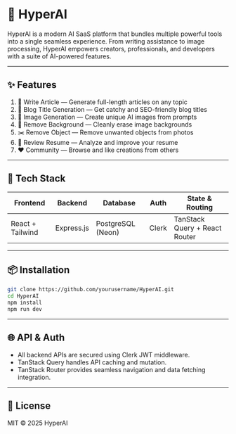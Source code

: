 # 🚀 HyperAI

HyperAI is a modern AI SaaS platform that bundles multiple powerful tools into a single seamless experience. From writing assistance to image processing, HyperAI empowers creators, professionals, and developers with a suite of AI-powered features.

---

## ✨ Features

1. 📝 Write Article — Generate full-length articles on any topic
2. 🧠 Blog Title Generation — Get catchy and SEO-friendly blog titles
3. 🎨 Image Generation — Create unique AI images from prompts
4. 🧼 Remove Background — Cleanly erase image backgrounds
5. ✂️ Remove Object — Remove unwanted objects from photos
6. 📄 Review Resume — Analyze and improve your resume
7. ❤️ Community — Browse and like creations from others

---

## 🧱 Tech Stack

| Frontend         | Backend    | Database          | Auth  | State & Routing               |
| ---------------- | ---------- | ----------------- | ----- | ----------------------------- |
| React + Tailwind | Express.js | PostgreSQL (Neon) | Clerk | TanStack Query + React Router |

---

## 📦 Installation

```bash
git clone https://github.com/yourusername/HyperAI.git
cd HyperAI
npm install
npm run dev
```

---

## 🌐 API & Auth

- All backend APIs are secured using Clerk JWT middleware.
- TanStack Query handles API caching and mutation.
- TanStack Router provides seamless navigation and data fetching integration.

---

## 📄 License

MIT © 2025 HyperAI

